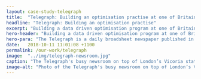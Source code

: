 ```yaml
---
layout: case-study-telegraph
title:  "Telegraph: Building an optimisation practise at one of Britain's oldest newspapers"
headline: "Telegraph: Building an optimisation practise"
excerpt: "Building a data driven optimisation program at one of Britain's oldest newspapers"
hero-header: "Building a data driven optimisation program at one of Britain's oldest newspapers"
hero-para: "The Telegraph is a daily broadsheet newspaper published in London. Founded 160 years ago, the newspaper maintains a hugely dedicated following of readers and receives 100m visitors to their website every month."
date:   2018-10-11 11:01:08 +1100
permalink: /our-work/telegraph
image:  "../img/telegraph-newsroom.jpg"
caption: "The Telegraph's busy newsroom on top of London’s Vicoria station. This space was fornerly the 1980s London trading floor of Salomon Brothers written about by Michael Lewis in <em>Devils Poker</em>."
image-alt: "Photo of the Telegraph's busy newsroom on top of London’s Vicoria station"
---
```

